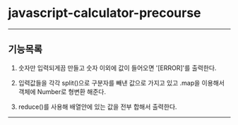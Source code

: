 # javascript-calculator-precourse

---
## 기능목록


1. 숫자만 입력되게끔 만들고 숫자 이외에 값이 들어오면 '[ERROR]'를 출력한다.


2. 입력값들을 각각 split()으로 구분자를 빼낸 값으로 가지고 있고 .map을 이용해서 객체에 Number로 형변환 해준다.


3. reduce()를 사용해 배열안에 있는 값을 전부 합해서 출력한다.

---
